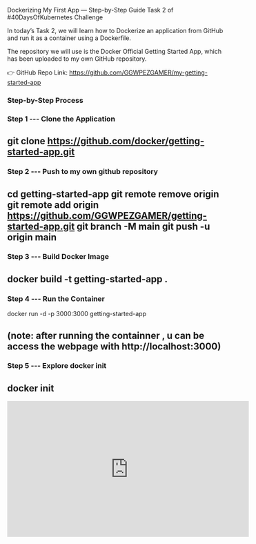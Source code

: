 Dockerizing My First App — Step-by-Step Guide
Task 2 of #40DaysOfKubernetes Challenge

In today’s Task 2, we will learn how to Dockerize an application from GitHub and run it as a container using a Dockerfile.

The repository we will use is the Docker Official Getting Started App, which has been uploaded to my own GitHub repository.

👉 GitHub Repo Link: https://github.com/GGWPEZGAMER/my-getting-started-app

### Step-by-Step Process ###
### Step 1 --- Clone the Application

git clone https://github.com/docker/getting-started-app.git
-------------------------------------------------------------------------------------------------------------
### Step 2 --- Push to my own github repository ###

cd getting-started-app
git remote remove origin
git remote add origin https://github.com/GGWPEZGAMER/getting-started-app.git
git branch -M main
git push -u origin main
------------------------------------------------------------------------------------------------------------
### Step 3 --- Build Docker Image ###

docker build -t getting-started-app .
-------------------------------------------------------------------------------------------------------------
### Step 4 --- Run the Container ###

docker run -d -p 3000:3000 getting-started-app

(note: after running the containner , u can be access the webpage with http://localhost:3000)
--------------------------------------------------------------------------------------------------------------
### Step 5 --- Explore docker init ###

docker init
-------------------------------------------------------------------------------------------------------------
<iframe width="560" height="315" src="https://www.youtube.com/watch?v=nfRsPiRGx74"
title="YouTube video" frameborder="0" allowfullscreen></iframe>
